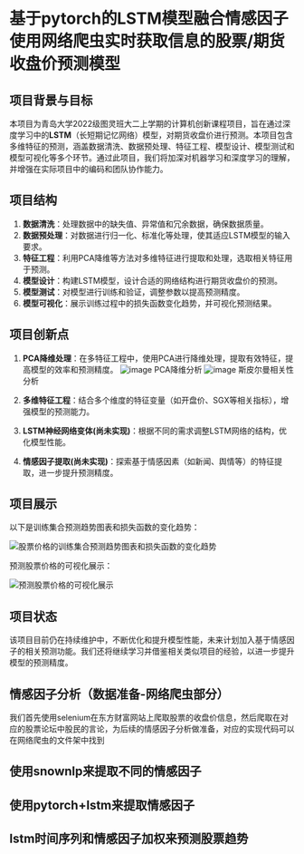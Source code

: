 
# 基于pytorch的LSTM模型融合情感因子使用网络爬虫实时获取信息的股票/期货收盘价预测模型

## 项目背景与目标

本项目为青岛大学2022级图灵班大二上学期的计算机创新课程项目，旨在通过深度学习中的**LSTM**（长短期记忆网络）模型，对期货收盘价进行预测。本项目包含多维特征的预测，涵盖数据清洗、数据预处理、特征工程、模型设计、模型测试和模型可视化等多个环节。通过此项目，我们将加深对机器学习和深度学习的理解，并增强在实际项目中的编码和团队协作能力。

## 项目结构

1. **数据清洗**：处理数据中的缺失值、异常值和冗余数据，确保数据质量。
2. **数据预处理**：对数据进行归一化、标准化等处理，使其适应LSTM模型的输入要求。
3. **特征工程**：利用PCA降维等方法对多维特征进行提取和处理，选取相关特征用于预测。
4. **模型设计**：构建LSTM模型，设计合适的网络结构进行期货收盘价的预测。
5. **模型测试**：对模型进行训练和验证，调整参数以提高预测精度。
6. **模型可视化**：展示训练过程中的损失函数变化趋势，并可视化预测结果。

## 项目创新点

1. **PCA降维处理**：在多特征工程中，使用PCA进行降维处理，提取有效特征，提高模型的效率和预测精度。
   ![image](https://github.com/user-attachments/assets/8afbea63-5329-413f-b910-47be3f08c15e)
   PCA降维分析
   ![image](https://github.com/user-attachments/assets/d7c7c4a6-06c7-4fe5-8fc3-1a21608d3dbb)
   斯皮尔曼相关性分析


4. **多维特征工程**：结合多个维度的特征变量（如开盘价、SGX等相关指标），增强模型的预测能力。
5. **LSTM神经网络变体(尚未实现)**：根据不同的需求调整LSTM网络的结构，优化模型性能。
6. **情感因子提取(尚未实现)**：探索基于情感因素（如新闻、舆情等）的特征提取，进一步提升预测精度。



## 项目展示

以下是训练集合预测趋势图表和损失函数的变化趋势：


![股票价格的训练集合预测趋势图表和损失函数的变化趋势](https://github.com/user-attachments/assets/9b2e0b20-eca2-4b81-8443-e27d33389980)

预测股票价格的可视化展示：

![预测股票价格的可视化展示](https://github.com/user-attachments/assets/b491302a-837f-4744-ab26-20ff83ebf842)

## 项目状态

该项目目前仍在持续维护中，不断优化和提升模型性能，未来计划加入基于情感因子的相关预测功能。我们还将继续学习并借鉴相关类似项目的经验，以进一步提升模型的预测精度。

## 情感因子分析（数据准备-网络爬虫部分）

我们首先使用selenium在东方财富网站上爬取股票的收盘价信息，然后爬取在对应的股票论坛中股民的言论，为后续的情感因子分析做准备，对应的实现代码可以在网络爬虫的文件架中找到 

## 使用snownlp来提取不同的情感因子

## 使用pytorch+lstm来提取情感因子

## lstm时间序列和情感因子加权来预测股票趋势

